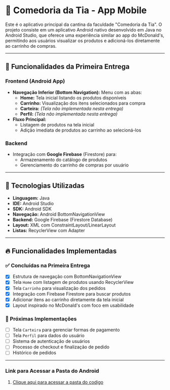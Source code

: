# 🍔 Comedoria da Tia - App Mobile

Este é o aplicativo principal da cantina da faculdade "Comedoria da Tia". 
O projeto consiste em um aplicativo Android nativo desenvolvido em Java no Android Studio, 
que oferece uma experiência similar ao app do McDonald's, permitindo aos usuários visualizar os produtos 
e adicioná-los diretamente ao carrinho de compras.

---

## 📱 Funcionalidades da Primeira Entrega

### Frontend (Android App)
- **Navegação Inferior (Bottom Navigation):** Menu com as abas:
  - **Home:** Tela inicial listando os produtos disponíveis
  - **Carrinho:** Visualização dos itens selecionados para compra
  - **Carteira:** *(Tela não implementada nesta entrega)*
  - **Perfil:** *(Tela não implementada nesta entrega)*
- **Fluxo Principal:**
  - Listagem de produtos na tela inicial
  - Adição imediata de produtos ao carrinho ao selecioná-los

### Backend
- Integração com **Google Firebase** (Firestore) para:
  - Armazenamento do catálogo de produtos
  - Gerenciamento do carrinho de compras por usuário

---

## 🚀 Tecnologias Utilizadas

- **Linguagem:** Java
- **IDE:** Android Studio
- **SDK:** Android SDK
- **Navegação:** Android BottomNavigationView
- **Backend:** Google Firebase (Firestore Database)
- **Layout:** XML com ConstraintLayout/LinearLayout
- **Listas:** RecyclerView com Adapter

---

## 🔥 Funcionalidades Implementadas

### ✅ Concluídas na Primeira Entrega
- [x] Estrutura de navegação com BottomNavigationView
- [x] Tela `Home` com listagem de produtos usando RecyclerView
- [x] Tela `Carrinho` para visualização dos pedidos
- [x] Integração com Firebase Firestore para buscar produtos
- [x] Adicionar itens ao carrinho diretamente da tela inicial
- [x] Layout inspirado no McDonald's com foco em usabilidade

### 🚧 Próximas Implementações
- [ ] Tela `Carteira` para gerenciar formas de pagamento
- [ ] Tela `Perfil` para dados do usuário
- [ ] Sistema de autenticação de usuários
- [ ] Processo de checkout e finalização de pedido
- [ ] Histórico de pedidos

---

### Link para Acessar a Pasta do Android
1. [Clique aqui para acessar a pasta do codigo](https://github.com/2025-1-NADS2/Projeto6/tree/main/src/Back-End/Entrega%201/Algoritimo%20e%20Estrutura%20de%20Dados)

